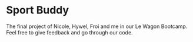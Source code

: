 # Sport Buddy

The final project of Nicole, Hywel, Froi and me in our Le Wagon Bootcamp. Feel free to give feedback and go through our code.
